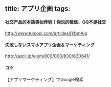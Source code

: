 title: アプリ企画
tags:
---

#### 社交产品的本质类似传销！你玩的微信、QQ不是社交

http://www.tuicool.com/articles/jYbmAjq

#### 失敗しないスマホアプリ企画＆マーケティング

http://ascii.jp/elem/000/000/830/830641/

#### コツ

【アプリマーケティング】でGoogle検索

